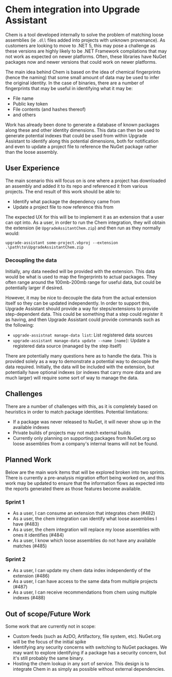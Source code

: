 # Chem integration into Upgrade Assistant

Chem is a tool developed internally to solve the problem of matching loose assemblies (ie `.dll` files added into projects with unknown provenance). As customers are looking to move to .NET 5, this may pose a challenge as these versions are highly likely to be .NET Framework compilations that may not work as expected on newer platforms. Often, these libraries have NuGet packages now and newer versions that could work on newer platforms.

The main idea behind Chem is based on the idea of chemical fingerprints (hence the naming) that some small amount of data may be used to infer the original identity. In the case of binaries, there are a number of fingerprints that may be useful in identifying what it may be:

- File name
- Public key token
- File contents (and hashes thereof)
- and others

Work has already been done to generate a database of known packages along these and other identity dimensions. This data can then be used to generate potential indexes that could be used from within Upgrade Assistant to identify along this potential dimensions, both for notification and even to update a project file to reference the NuGet package rather than the loose assembly.

## User Experience

The main scenario this will focus on is one where a project has downloaded an assembly and added it to its repo and referenced it from various projects. The end result of this work should be able to:

- Identify what package the dependency came from
- Update a project file to now reference this from

The expected UX for this will be to implement it as an extension that a user can opt into. As a user, in order to run the Chem integration, they will obtain the extension (ie `UpgradeAssitantChem.zip`) and then run as they normally would:

```
upgrade-assistant some-project.vbproj --extension .\path\to\UpgradeAssistantChem.zip
```

### Decoupling the data
Initially, any data needed will be provided with the extension. This data would be what is used to map the fingerprints to actual packages. They often range around the 100mb-200mb range for useful data, but could be potentially larger if desired.

However, it may be nice to decouple the data from the actual extension itself so they can be updated independently. In order to support this, Upgrade Assistant should provide a way for steps/extensions to provide step-dependent data. This could be something that a step could register it as having, and then Upgrade Assistant could provide commands such as the following:

- `upgrade-assistnat manage-data list`: List registered data sources
- `upgrade-assistant manage-data update --name [name]`: Update a registered data source (managed by the step itself)

There are potentially many questions here as to handle the data. This is provided solely as a way to demonstrate a potential way to decouple the data required. Initially, the data will be included with the extension, but potentially have optional indexes (or indexes that carry more data and are much larger) will require some sort of way to manage the data.

## Challenges

There are a number of challenges with this, as it is completely based on heuristics in order to match package identities. Potential limitations:

- If a package was never released to NuGet, it will never show up in the available indexes
- Private builds of projects may not match external builds
- Currently only planning on supporting packages from NuGet.org so loose assemblies from a company's internal teams will not be found.

## Planned Work

Below are the main work items that will be explored broken into two sprints. There is currently a pre-analysis migration effort being worked on, and this work may be updated to ensure that the information flows as expected into the reports generated there as those features become available.

### Sprint 1
- As a user, I can consume an extension that integrates chem (#482)
- As a user, the chem integration can identify what loose assemblies I have (#483)
- As a user, the chem integration will replace my loose assemblies with ones it identifies (#484)
- As a user, I know which loose assemblies do not have any available matches (#485)

### Sprint 2
- As a user, I can update my chem data index independently of the extension (#486)
- As a user, I can have access to the same data from multiple projects (#487)
- As a user, I can receive recommendations from chem using multiple indexes (#488)

## Out of scope/Future Work

Some work that are currently not in scope:

- Custom feeds (such as AzDO, Artifactory, file system, etc). NuGet.org will be the focus of the initial spike
- Identifying any security concerns with switching to NuGet packages. We may want to explore identifying if a package has a security concern, but it's still probably the same binary.
- Hosting the chem lookup in any sort of service. This design is to integrate Chem in as simply as possible without external dependencies.
